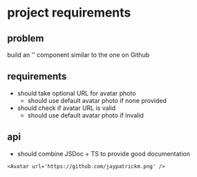 # project requirements

## problem
build an '<Avatar />' component similar to the one on Github

## requirements
- should take optional URL for avatar photo
  - should use default avatar photo if none provided
- should check if avatar URL is valid
  - should use default avatar photo if invalid

## api
- should combine JSDoc + TS to provide good documentation

```tsx
<Avatar url='https://github.com/jaypatrickm.png' />
```